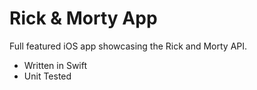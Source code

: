 # Rick & Morty App

Full featured iOS app showcasing the Rick and Morty API.

- Written in Swift
- Unit Tested